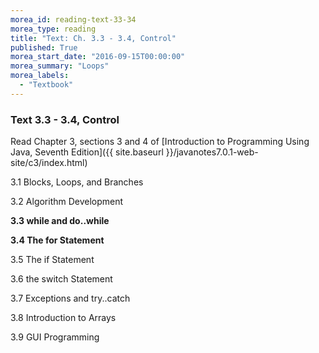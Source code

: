 ```yaml
---
morea_id: reading-text-33-34
morea_type: reading
title: "Text: Ch. 3.3 - 3.4, Control"
published: True
morea_start_date: "2016-09-15T00:00:00"
morea_summary: "Loops"
morea_labels: 
  - "Textbook"
---
```


### Text 3.3 - 3.4, Control

Read Chapter 3, sections 3 and 4 of [Introduction to Programming Using Java, Seventh Edition]({{ site.baseurl }}/javanotes7.0.1-web-site/c3/index.html)


3.1 Blocks, Loops, and Branches

3.2 Algorithm Development

**3.3 while and do..while**

**3.4 The for Statement**

3.5 The if Statement

3.6 the switch Statement

3.7 Exceptions and try..catch

3.8 Introduction to Arrays

3.9 GUI Programming
